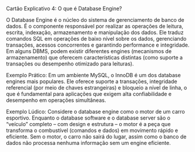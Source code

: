 Cartão Explicativo 4: O que é Database Engine?

O Database Engine é o núcleo do sistema de gerenciamento de banco de dados. É o componente responsável por realizar as operações de leitura, escrita, indexação, armazenamento e manipulação dos dados. Ele traduz comandos SQL em operações de baixo nível sobre os dados, gerenciando transações, acessos concorrentes e garantindo performance e integridade. Em alguns DBMS, podem existir diferentes engines (mecanismos de armazenamento) que oferecem características distintas (como suporte a transações ou desempenho otimizado para leituras).

Exemplo Prático:
Em um ambiente MySQL, o InnoDB é um dos database engines mais populares. Ele oferece suporte a transações, integridade referencial (por meio de chaves estrangeiras) e bloqueio a nível de linha, o que é fundamental para aplicações que exigem alta confiabilidade e desempenho em operações simultâneas.

Exemplo Lúdico:
Considere o database engine como o motor de um carro esportivo. Enquanto o database software e o database server são o “veículo” completo – com design e estrutura – o motor é a peça que transforma o combustível (comandos e dados) em movimento rápido e eficiente. Sem o motor, o carro não sairá do lugar, assim como o banco de dados não processa nenhuma informação sem um engine eficiente.

